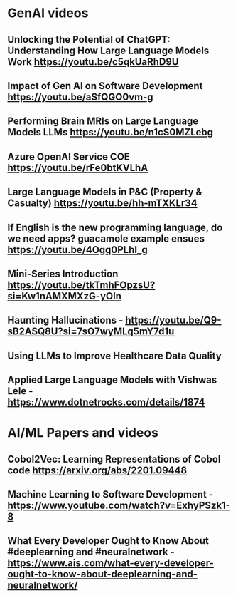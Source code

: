 # GenAI videos

## Unlocking the Potential of ChatGPT: Understanding How Large Language Models Work https://youtu.be/c5qkUaRhD9U
## Impact of Gen AI on Software Development https://youtu.be/aSfQGO0vm-g
## Performing Brain MRIs on Large Language Models  LLMs  https://youtu.be/n1cS0MZLebg
## Azure OpenAI Service COE https://youtu.be/rFe0btKVLhA
## Large Language Models in P&C (Property & Casualty) https://youtu.be/hh-mTXKLr34
## If English is the new programming language, do we need apps? guacamole example ensues https://youtu.be/4Ogq0PLhI_g
## Mini-Series Introduction https://youtu.be/tkTmhFOpzsU?si=Kw1nAMXMXzG-yOIn
## Haunting Hallucinations -   https://youtu.be/Q9-sB2ASQ8U?si=7sO7wyMLq5mY7d1u
## Using LLMs to Improve Healthcare Data Quality
## Applied Large Language Models with Vishwas Lele - https://www.dotnetrocks.com/details/1874

# AI/ML Papers and videos 
## Cobol2Vec: Learning Representations of Cobol code https://arxiv.org/abs/2201.09448
## Machine Learning to Software Development - https://www.youtube.com/watch?v=ExhyPSzk1-8
## What Every Developer Ought to Know About #deeplearning and #neuralnetwork - https://www.ais.com/what-every-developer-ought-to-know-about-deeplearning-and-neuralnetwork/


